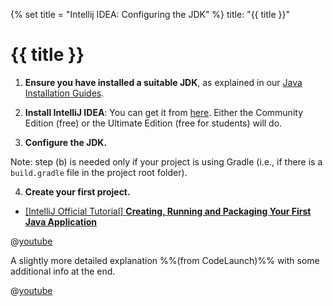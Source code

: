{% set title = "Intellij IDEA: Configuring the JDK" %}
<frontmatter>
  title: "{{ title }}"
</frontmatter>

# {{ title }}

1. **Ensure you have installed a suitable JDK**, as explained in our [Java Installation Guides](javaInstallation.html).

1. **Install IntelliJ IDEA**: You can get it from [here](https://www.jetbrains.com/idea/download). Either the Community Edition (free) or the Ultimate Edition (free for students) will do.

1. **Configure the JDK.**

<div class="indented-level1">

<box type="info" seamless>

Note: step (b) is needed only if your project is using Gradle (i.e., if there is a `build.gradle` file in the project root folder).
</box>

<include src="intellijImportGradleProject.md#configure-intellij-sdk" />
<p/>
</div>

4. **Create your first project.**

<tabs>
  <tab header="{{ icon_text }}">

* [[IntelliJ Official Tutorial] **Creating, Running and Packaging Your First Java Application**](https://www.jetbrains.com/help/idea/creating-running-and-packaging-your-first-java-application.html)

</tab>
<tab header="{{ icon_video }}">

@[youtube](c0efB_CKOYo)

A slightly more detailed explanation %%(from CodeLaunch)%% with some additional info at the end.

@[youtube](https://www.youtube.com/watch?v=S764o0mAXhg)

  </tab>
</tabs>

